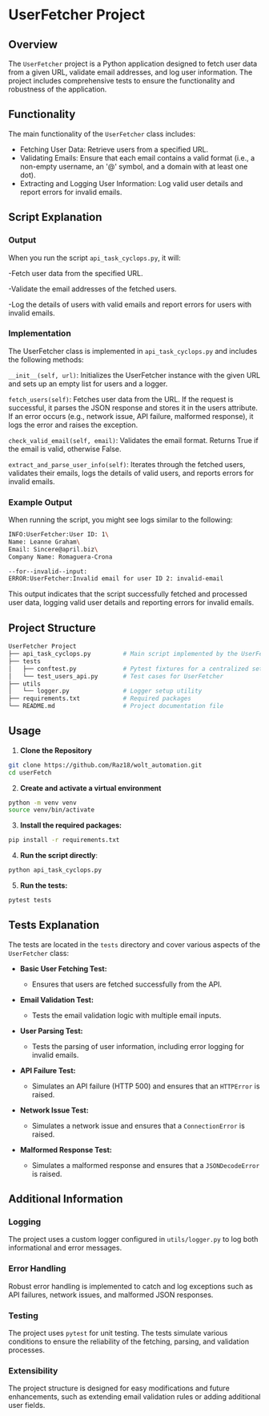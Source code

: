 # UserFetcher Project

## Overview

The `UserFetcher` project is a Python application designed to fetch user data from a given URL, validate email addresses, and log user information. The project includes comprehensive tests to ensure the functionality and robustness of the application.

## Functionality

The main functionality of the `UserFetcher` class includes:
- Fetching User Data: Retrieve users from a specified URL.
- Validating Emails: Ensure that each email contains a valid format (i.e., a non-empty username, an '@' symbol, and a domain with at least one dot).
- Extracting and Logging User Information: Log valid user details and report errors for invalid emails.

## Script Explanation

### Output

When you run the script `api_task_cyclops.py`, it will:

-Fetch user data from the specified URL.

-Validate the email addresses of the fetched users.

-Log the details of users with valid emails and report errors for users with invalid emails.

### Implementation

The UserFetcher class is implemented in `api_task_cyclops.py` and includes the following methods:

`__init__(self, url)`: Initializes the UserFetcher instance with the given URL and sets up an empty list for users and a logger.

`fetch_users(self)`: Fetches user data from the URL. If the request is successful, it parses the JSON response and stores it in the users attribute. If an error occurs (e.g., network issue, API failure, malformed response), it logs the error and raises the exception.

`check_valid_email(self, email)`: Validates the email format. Returns True if the email is valid, otherwise False.

`extract_and_parse_user_info(self)`: Iterates through the fetched users, validates their emails, logs the details of valid users, and reports errors for invalid emails.

### Example Output

When running the script, you might see logs similar to the following:
```sh
INFO:UserFetcher:User ID: 1\
Name: Leanne Graham\
Email: Sincere@april.biz\
Company Name: Romaguera-Crona

--for--invalid--input:
ERROR:UserFetcher:Invalid email for user ID 2: invalid-email
```
This output indicates that the script successfully fetched and processed user data, logging valid user details and reporting errors for invalid emails.

## Project Structure
```sh
UserFetcher Project
├── api_task_cyclops.py         # Main script implemented by the UserFetcher class
├── tests
│   ├── conftest.py             # Pytest fixtures for a centralized setup
│   └── test_users_api.py       # Test cases for UserFetcher
├── utils
│   └── logger.py               # Logger setup utility
├── requirements.txt            # Required packages
└── README.md                   # Project documentation file
```

## Usage
1. **Clone the Repository**
```bash
git clone https://github.com/Raz18/wolt_automation.git 
cd userFetch
```
2. **Create and activate a virtual environment**
```bash
python -m venv venv
source venv/bin/activate
```
3. **Install the required packages:**

```sh
pip install -r requirements.txt
```
4. **Run the script directly**:
```sh
python api_task_cyclops.py
```
5. **Run the tests:**
```sh
pytest tests
```

## Tests Explanation

The tests are located in the `tests` directory and cover various aspects of the `UserFetcher` class:

- **Basic User Fetching Test:**
  - Ensures that users are fetched successfully from the API.

- **Email Validation Test:**
  - Tests the email validation logic with multiple email inputs.

- **User Parsing Test:**
  - Tests the parsing of user information, including error logging for invalid emails.

- **API Failure Test:**
  - Simulates an API failure (HTTP 500) and ensures that an `HTTPError` is raised.

- **Network Issue Test:**
  - Simulates a network issue and ensures that a `ConnectionError` is raised.

- **Malformed Response Test:**
  - Simulates a malformed response and ensures that a `JSONDecodeError` is raised.


## Additional Information

### Logging
The project uses a custom logger configured in `utils/logger.py` to log both informational and error messages.

### Error Handling
Robust error handling is implemented to catch and log exceptions such as API failures, network issues, and malformed JSON responses.

### Testing
The project uses `pytest` for unit testing. The tests simulate various conditions to ensure the reliability of the fetching, parsing, and validation processes.

### Extensibility
The project structure is designed for easy modifications and future enhancements, such as extending email validation rules or adding additional user fields.

